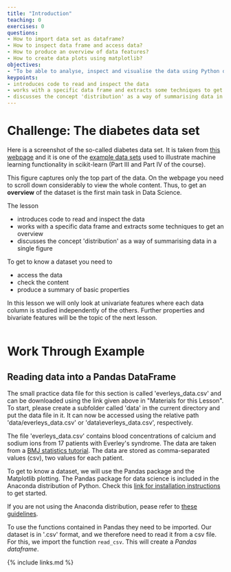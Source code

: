 ```yaml
---
title: "Introduction"
teaching: 0
exercises: 0
questions:
- How to import data set as dataframe?
- How to inspect data frame and access data?
- How to produce an overview of data features?
- How to create data plots using matplotlib?
objectives:
- "To be able to analyse, inspect and visualise the data using Python data frames"
keypoints:
- introduces code to read and inspect the data
- works with a specific data frame and extracts some techniques to get an overview
- discusses the concept 'distribution' as a way of summarising data in a single figure
---
```

# Challenge: The diabetes data set

Here is a screenshot of the so-called diabetes data set. It is taken from 
[this webpage](https://www4.stat.ncsu.edu/~boos/var.select/diabetes.tab.txt) and it is one of the [example data sets](https://scikit-learn.org/stable/modules/generated/sklearn.datasets.load_diabetes.html) used to illustrate machine learning functionality in scikit-learn (Part III and Part IV of the course). 


This figure captures only the top part of the data. On the webpage you need to scroll down considerably to view the whole content. Thus, to get an __overview__ of the dataset is the first main task in Data Science. 

The lesson

- introduces code to read and inspect the data
- works with a specific data frame and extracts some techniques to get an overview
- discusses the concept 'distribution' as a way of summarising data in a single figure

To get to know a dataset you need to

- access the data
- check the content
- produce a summary of basic properties

In this lesson we will only look at univariate features where each data column is studied independently of the others. Further properties and bivariate features will be the topic of the next lesson. 



```python

```



# Work Through Example

## Reading data into a Pandas DataFrame

The small practice data file for this section is called 'everleys_data.csv' and can be downloaded using the link given above in "Materials for this Lesson". To start, please create a subfolder called 'data' in the current directory and put the data file in it. It can now be accessed using the relative path 'data/everleys_data.csv' or 'data\everleys_data.csv', respectively.

The file 'everleys_data.csv' contains blood concentrations of calcium and sodium ions from 17 patients with Everley's syndrome. The data are taken from a [BMJ statistics tutorial](https://www.bmj.com/about-bmj/resources-readers/publications/statistics-square-one/7-t-tests). The data are stored as comma-separated values (csv), two values for each patient.

To get to know a dataset, we will use the Pandas package and the Matplotlib plotting. The Pandas package for data science is included in the Anaconda distribution of Python. Check this [link for installation instructions](https://pandas.pydata.org/getting_started.html) to get started. 

If you are not using the Anaconda distribution, pease refer to [these guidelines](https://pandas.pydata.org/docs/getting_started/install.html). 

To use the functions contained in Pandas they need to be imported. Our dataset is in '.csv' format, and we therefore need to read it from a csv file. For this, we import the function `read_csv`. This will create a _Pandas dataframe_.




{% include links.md %}

